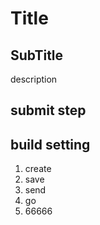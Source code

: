 # Title

## SubTitle

description

## submit step

## build setting

1. create
2. save
3. send
4. go
5. 66666
